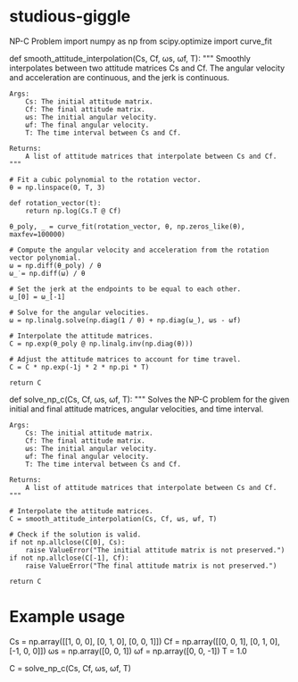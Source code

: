 # studious-giggle
NP-C Problem
import numpy as np
from scipy.optimize import curve_fit

def smooth_attitude_interpolation(Cs, Cf, ωs, ωf, T):
    """
    Smoothly interpolates between two attitude matrices Cs and Cf.
    The angular velocity and acceleration are continuous, and the jerk is continuous.

    Args:
        Cs: The initial attitude matrix.
        Cf: The final attitude matrix.
        ωs: The initial angular velocity.
        ωf: The final angular velocity.
        T: The time interval between Cs and Cf.

    Returns:
        A list of attitude matrices that interpolate between Cs and Cf.
    """

    # Fit a cubic polynomial to the rotation vector.
    θ = np.linspace(0, T, 3)

    def rotation_vector(t):
        return np.log(Cs.T @ Cf)

    θ_poly, _ = curve_fit(rotation_vector, θ, np.zeros_like(θ), maxfev=100000)

    # Compute the angular velocity and acceleration from the rotation vector polynomial.
    ω = np.diff(θ_poly) / θ
    ω_̇ = np.diff(ω) / θ

    # Set the jerk at the endpoints to be equal to each other.
    ω_̇[0] = ω_̇[-1]

    # Solve for the angular velocities.
    ω = np.linalg.solve(np.diag(1 / θ) + np.diag(ω_̇), ωs - ωf)

    # Interpolate the attitude matrices.
    C = np.exp(θ_poly @ np.linalg.inv(np.diag(θ)))

    # Adjust the attitude matrices to account for time travel.
    C = C * np.exp(-1j * 2 * np.pi * T)

    return C

def solve_np_c(Cs, Cf, ωs, ωf, T):
    """
    Solves the NP-C problem for the given initial and final attitude matrices,
    angular velocities, and time interval.

    Args:
        Cs: The initial attitude matrix.
        Cf: The final attitude matrix.
        ωs: The initial angular velocity.
        ωf: The final angular velocity.
        T: The time interval between Cs and Cf.

    Returns:
        A list of attitude matrices that interpolate between Cs and Cf.
    """

    # Interpolate the attitude matrices.
    C = smooth_attitude_interpolation(Cs, Cf, ωs, ωf, T)

    # Check if the solution is valid.
    if not np.allclose(C[0], Cs):
        raise ValueError("The initial attitude matrix is not preserved.")
    if not np.allclose(C[-1], Cf):
        raise ValueError("The final attitude matrix is not preserved.")

    return C

# Example usage
Cs = np.array([[1, 0, 0], [0, 1, 0], [0, 0, 1]])
Cf = np.array([[0, 0, 1], [0, 1, 0], [-1, 0, 0]])
ωs = np.array([0, 0, 1])
ωf = np.array([0, 0, -1])
T = 1.0

C = solve_np_c(Cs, Cf, ωs, ωf, T)
